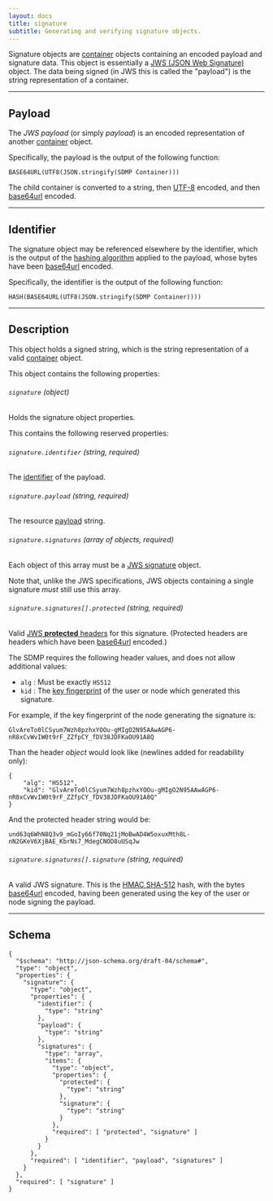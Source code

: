 ```yaml
---
layout: docs
title: signature
subtitle: Generating and verifying signature objects.
---
```



Signature objects are [container](/core/container) objects containing
an encoded payload and signature data. This object is essentially a
[JWS (JSON Web Signature)][jws] object. The data being signed (in JWS
this is called the "payload") is the string representation of a container.

---

## Payload

The *JWS payload* (or simply *payload*) is an encoded representation
of another [container](/core/container) object.

Specifically, the payload is the output of the following function:

	BASE64URL(UTF8(JSON.stringify(SDMP Container)))

The child container is converted to a string, then [UTF-8](http://www.utf-8.com/)
encoded, and then [base64url][base64] encoded.

---

## Identifier

The signature object may be referenced elsewhere by the identifier, which
is the output of the [hashing algorithm](/core/cryptography#hashing)
applied to the payload, whose bytes have been [base64url][base64] encoded.

Specifically, the identifier is the output of the following function:

	HASH(BASE64URL(UTF8(JSON.stringify(SDMP Container))))

---

## Description

This object holds a signed string, which is the string representation
of a valid [container](/container) object.

This object contains the following properties:

###### `signature` *(object)*

Holds the signature object properties.

This contains the following reserved properties:

###### `signature.identifier` *(string, required)*

The [identifier](#identifier) of the payload.

###### `signature.payload` *(string, required)*

The resource [payload](#payload) string.

###### `signature.signatures` *(array of objects, required)*

Each object of this array must be a [JWS signature][jws_json_serialize] object.

Note that, unlike the JWS specifications, JWS objects containing a single
signature *must* still use this array.

###### `signature.signatures[].protected` *(string, required)*

Valid [JWS **protected** headers][jws_headers] for this signature. (Protected
headers are headers which have been [base64url][base64] encoded.)

The SDMP requires the following header values, and does not
allow additional values:

* `alg` : Must be exactly `HS512`
* `kid` : The [key fingerprint](/core/cryptography#key-fingerprint) of the
  user or node which generated this signature.

For example, if the key fingerprint of the node generating the signature is:

	GlvAreTo0lCSyum7Wzh8pzhxYOOu-gMIgO2N95AAwAGP6-nR8xCvWvIW0t9rF_ZZfpCY_fDV38JDFKaOU91A8Q

Than the header *object* would look like (newlines added for readability only):

	{
		"alg": "HS512",
		"kid": "GlvAreTo0lCSyum7Wzh8pzhxYOOu-gMIgO2N95AAwAGP6-nR8xCvWvIW0t9rF_ZZfpCY_fDV38JDFKaOU91A8Q"
	}

And the protected header string would be:

	und63q6WhN8Q3v9_mGoIy66f70Nq21jMoBwAD4W5oxuxMth8L-nN2GKeV6XjBAE_KbrNs7_MdegCNOD8uUSqJw

###### `signature.signatures[].signature` *(string, required)*

A valid JWS signature. This is the [HMAC SHA-512][hmac_sha2] hash, with
the bytes [base64url][base64] encoded, having been generated using the
key of the user or node signing the payload.

---

## Schema

	{
	  "$schema": "http://json-schema.org/draft-04/schema#",
	  "type": "object",
	  "properties": {
	    "signature": {
	      "type": "object",
	      "properties": {
	        "identifier": {
	          "type": "string"
	        },
	        "payload": {
	          "type": "string"
	        },
	        "signatures": {
	          "type": "array",
	          "items": {
	            "type": "object",
	            "properties": {
	              "protected": {
	                "type": "string"
	              },
	              "signature": {
	                "type": "string"
	              }
	            },
	            "required": [ "protected", "signature" ]
	          }
	        }
	      },
	      "required": [ "identifier", "payload", "signatures" ]
	    }
	  },
	  "required": [ "signature" ]
	}


[jws]: http://self-issued.info/docs/draft-ietf-jose-json-web-signature.html
[base64]: https://tools.ietf.org/html/rfc4648#section-5
[jws_json_serialize]: http://self-issued.info/docs/draft-ietf-jose-json-web-signature.html#GeneralJSONSerialization
[hmac_sha2]: https://tools.ietf.org/html/rfc7518#section-3.2
[jws_headers]: http://self-issued.info/docs/draft-ietf-jose-json-web-signature.html#rfc.section.4
